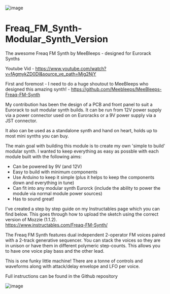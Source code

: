  ![image](https://github.com/user-attachments/assets/3e0c1589-e306-48ab-90eb-a796ce004b11)

# Freaq_FM_Synth-Modular_Synth_Version

 The awesome Freaq FM Synth by MeeBleeps - designed for Eurorack Synths

Youtube Vid - https://www.youtube.com/watch?v=fAgmykZD0DI&source_ve_path=Mjg2NjY

First and foremost - I need to do a huge shoutout to MeeBleeps who designed this amazing synth! - https://github.com/Meebleeps/MeeBleeps-Freaq-FM-Synth

My contribution has been the design of a PCB and front panel to suit a Eurorack to suit modular synth builds.  It can be run from 12V power supply via a power connector used on on Euroracks or a 9V power supply via a JST connector.

It also can be used as a standalone synth and hand on heart, holds up to most mini synths you can buy.

The main goal with building this module is to create my own 'simple to build' modular synth. I wanted to keep everything as easy as possble with each module built with the following aims:

 - Can be powered by 9V (and 12V)
 - Easy to build with minimum components
 - Use Arduino to keep it simple (plus it helps to keep the components down and everything in tune)
 - Can fit into any modular synth Eurorck (include the ability to power the module via normal module power sources)
 - Has to sound great!

I've created a step by step guide on my Instructables page which you can find below.  This goes through how to upload the sketch using the correct version of Mozzie (1.1.2).  
https://www.instructables.com/Freaq-FM-Synth/

The Freaq FM Synth features dual independent 2-operator FM voices paired with a 2-track generative sequencer. You can stack the voices so they are in unison or have them in different polymeric step-counts. This allows you to have one voice play bass and the other lead.

This is one funky little machine! There are a tonne of controls and waveforms along with attack/delay envelope and LFO per voice.

Full instructions can be found in the Github repository

![image](https://github.com/user-attachments/assets/93086e67-26f7-48e4-9f16-a8c60a78b05c)
